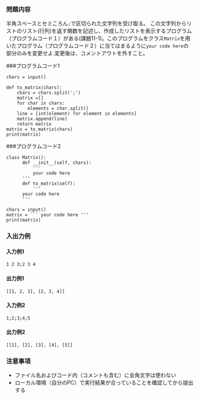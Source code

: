 ### 問題内容
半角スペースとセミころん`;`で区切られた文字列を受け取る。
この文字列からリストのリスト(行列)を返す関数を記述し、作成したリストを表示するプログラム（プログラムコード１）がある(課題11-1)。このプログラムをクラス`Matrix`を用いたプログラム（プログラムコード２）に当てはまるように`your code here`の部分のみを変更せよ.変更後は、コメントアウトを外すこと。

###プログラムコード1
```
chars = input()

def to_matrix(chars):
    chars = chars.split(';')
    matrix =[]
    for char in chars:
    	elements = char.split()
	line = [int(element) for element in elements]
	matrix.append(line)
    return matrix
matrix = to_matrix(chars)
print(matrix)

```
###プログラムコード2
```
class Matrix():
      def __init__(self, chars):
      	  '''
      	  your code here
	  '''
      def to_matrix(self):
      	  '''
	  your code here
	  '''

chars = input()
matrix = ``` your code here '''
print(matrix)

```
### 入出力例

#### 入力例1
```
1 2 3;2 3 4
```

#### 出力例1
```
[[1, 2, 3], [2, 3, 4]]
```

#### 入力例2
```
1;2;3;4;5
```
#### 出力例2
```
[[1], [2], [3], [4], [5]]
```

### 注意事項

- ファイル名およびコード内（コメントも含む）に全角文字は使わない  
- ローカル環境（自分のPC）で実行結果が合っていることを確認してから提出する

